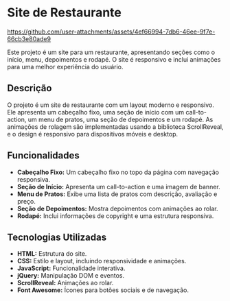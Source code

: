 # Site de Restaurante



https://github.com/user-attachments/assets/4ef66994-7db6-46ee-9f7e-66cb3e80ade9



Este projeto é um site para um restaurante, apresentando seções como o início, menu, depoimentos e rodapé. O site é responsivo e inclui animações para uma melhor experiência do usuário.

## Descrição

O projeto é um site de restaurante com um layout moderno e responsivo. Ele apresenta um cabeçalho fixo, uma seção de início com um call-to-action, um menu de pratos, uma seção de depoimentos e um rodapé. As animações de rolagem são implementadas usando a biblioteca ScrollReveal, e o design é responsivo para dispositivos móveis e desktop.

## Funcionalidades

- **Cabeçalho Fixo:** Um cabeçalho fixo no topo da página com navegação responsiva.
- **Seção de Início:** Apresenta um call-to-action e uma imagem de banner.
- **Menu de Pratos:** Exibe uma lista de pratos com descrição, avaliação e preço.
- **Seção de Depoimentos:** Mostra depoimentos com animações ao rolar.
- **Rodapé:** Inclui informações de copyright e uma estrutura responsiva.

## Tecnologias Utilizadas

- **HTML:** Estrutura do site.
- **CSS:** Estilo e layout, incluindo responsividade e animações.
- **JavaScript:** Funcionalidade interativa.
- **jQuery:** Manipulação DOM e eventos.
- **ScrollReveal:** Animações ao rolar.
- **Font Awesome:** Ícones para botões sociais e de navegação.




